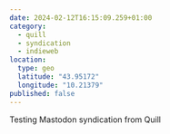 ```yaml
---
date: 2024-02-12T16:15:09.259+01:00
category:
  - quill
  - syndication
  - indieweb
location:
  type: geo
  latitude: "43.95172"
  longitude: "10.21379"
published: false
---
```


Testing Mastodon syndication from Quill
